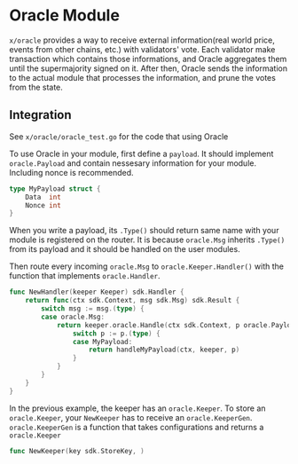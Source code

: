 # Oracle Module

`x/oracle` provides a way to receive external information(real world price, events from other chains, etc.) with validators' vote. Each validator make transaction which contains those informations, and Oracle aggregates them until the supermajority signed on it. After then, Oracle sends the information to the actual module that processes the information, and prune the votes from the state.

## Integration

See `x/oracle/oracle_test.go` for the code that using Oracle

To use Oracle in your module, first define a `payload`. It should implement `oracle.Payload` and contain nessesary information for your module. Including nonce is recommended.

```go
type MyPayload struct {
    Data  int
    Nonce int
}
```

When you write a payload, its `.Type()` should return same name with your module is registered on the router. It is because `oracle.Msg` inherits `.Type()` from its payload and it should be handled on the user modules.

Then route every incoming `oracle.Msg` to `oracle.Keeper.Handler()` with the function that implements `oracle.Handler`.

```go
func NewHandler(keeper Keeper) sdk.Handler {
    return func(ctx sdk.Context, msg sdk.Msg) sdk.Result {
        switch msg := msg.(type) {
        case oracle.Msg: 
            return keeper.oracle.Handle(ctx sdk.Context, p oracle.Payload) sdk.Error {
                switch p := p.(type) {
                case MyPayload:
                    return handleMyPayload(ctx, keeper, p)
                }
            }
        }
    }
}
```

In the previous example, the keeper has an `oracle.Keeper`. To store an `oracle.Keeper`, your `NewKeeper` has to receive an `oracle.KeeperGen`. `oracle.KeeperGen` is a function that takes configurations and returns a `oracle.Keeper`

```go
func NewKeeper(key sdk.StoreKey, )
```
